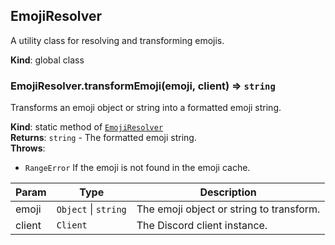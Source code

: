 <a name="EmojiResolver"></a>

## EmojiResolver
A utility class for resolving and transforming emojis.

**Kind**: global class  
<a name="EmojiResolver.transformEmoji"></a>

### EmojiResolver.transformEmoji(emoji, client) ⇒ <code>string</code>
Transforms an emoji object or string into a formatted emoji string.

**Kind**: static method of [<code>EmojiResolver</code>](#EmojiResolver)  
**Returns**: <code>string</code> - The formatted emoji string.  
**Throws**:

- <code>RangeError</code> If the emoji is not found in the emoji cache.


| Param | Type | Description |
| --- | --- | --- |
| emoji | <code>Object</code> \| <code>string</code> | The emoji object or string to transform. |
| client | <code>Client</code> | The Discord client instance. |

